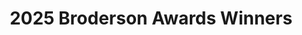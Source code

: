 ---
layout: slideshow
title: "2025 Broderson Awards Winners"
permalink: /brodersons/2025/slideshow/
---